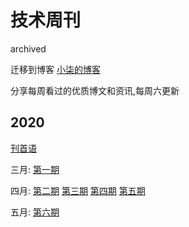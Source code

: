# 技术周刊

archived

迁移到博客 [小柒的博客](https://wangxiaoqi.now.sh/)

分享每周看过的优质博文和资讯,每周六更新

## 2020

[刊首语](https://github.com/qiwang97/weekly/blob/master/docs/%E5%88%8A%E9%A6%96%E8%AF%AD.md)

三月: [第一期](https://github.com/qiwang97/weekly/blob/master/docs/weekly-1.md)

四月: [第二期](https://github.com/qiwang97/weekly/blob/master/docs/weekly-2.md) [第三期](https://github.com/qiwang97/weekly/blob/master/docs/weekly-3.md) [第四期](https://github.com/qiwang97/weekly/blob/master/docs/weekly-4.md) [第五期](https://github.com/qiwang97/weekly/blob/master/docs/weekly-5.md)

五月: [第六期](https://github.com/qiwang97/weekly/blob/master/docs/weekly-6.md)
